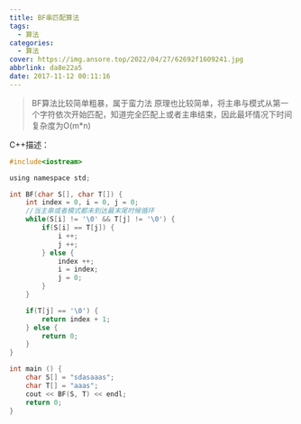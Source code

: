 ```yaml
---
title: BF串匹配算法
tags:
  - 算法
categories:
  - 算法
cover: https://img.ansore.top/2022/04/27/62692f1609241.jpg
abbrlink: da8e22a5
date: 2017-11-12 00:11:16
---
```


> BF算法比较简单粗暴，属于蛮力法 原理也比较简单，将主串与模式从第一个字符依次开始匹配，知道完全匹配上或者主串结束，因此最坏情况下时间复杂度为O(m*n)

C++描述：

<!-- more -->

```c
#include<iostream>

using namespace std;

int BF(char S[], char T[]) {
    int index = 0, i = 0, j = 0;
    //当主串或者模式都未到达最末尾时候循环
    while(S[i] != '\0' && T[j] != '\0') {
        if(S[i] == T[j]) {
            i ++;
            j ++;
        } else {
            index ++;
            i = index;
            j = 0;
        }
    }

    if(T[j] == '\0') {
        return index + 1;
    } else {
        return 0;
    }
}

int main () {
    char S[] = "sdasaaas";
    char T[] = "aaas";
    cout << BF(S, T) << endl;
    return 0;
}
```
